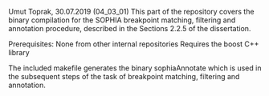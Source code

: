 Umut Toprak, 30.07.2019
(04_03_01)
This part of the repository covers the binary compilation for the SOPHIA breakpoint matching, filtering and annotation procedure, described in the Sections 2.2.5 of the dissertation. 

Prerequisites:
None from other internal repositories
Requires the boost C++ library

The included makefile generates the binary sophiaAnnotate which is used in the subsequent steps of the task of breakpoint matching, filtering and annotation.

